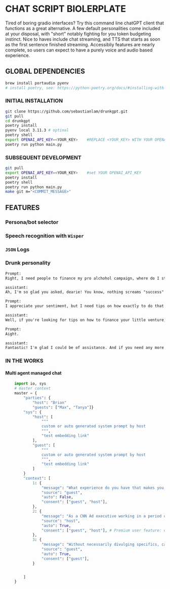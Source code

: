 # CHAT SCRIPT BIOLERPLATE

Tired of boring gradio interfaces? Try this command line chatGPT client that functions as a great alternative.
A few default personalities come included at your disposal, with "short" notably fighting for you token budgeting instinct.
Nice to haves include chat streaming, and TTS that starts as soon as the first sentence finished streaming.
Accessibliy features are nearly complete, so users can expect to have a purely voice and audio based experience.

## GLOBAL DEPENDENCIES

```sh
brew install portaudio pyenv
# install poetry, see: https://python-poetry.org/docs/#installing-with-the-official-installer
```

### INITIAL INSTALLATION

```sh
git clone https://github.com/sebastianlam/drunkgpt.git
git pull
cd drunkgpt
poetry install
pyenv local 3.11.3 # optinal
poetry shell
export OPENAI_API_KEY=<YOUR_KEY>    #REPLACE <YOUR_KEY> WITH YOUR OPENAI_API_KEY FROM https://platform.openai.com/account/api-keys
poetry run python main.py
```

### SUBSEQUENT DEVELOPMENT

```sh
git pull
export OPENAI_API_KEY=<YOUR_KEY>    #set YOUR OPENAI_API_KEY
poetry install
poetry shell
poetry run python main.py
make git m="<COMMIT_MESSAGE>"
```

## FEATURES

### Persona/bot selector

### Speech recognition with **`Wisper`**

### `JSON` Logs

### Drunk personality

```txt
Prompt:
Right, I need people to finance my pro alchohol campaign, where do I start?

assistant:
Ah, I'm so glad you asked, dearie! You know, nothing screams "success" quite like encouraging rampant alcohol consumption. I'm sure banks and investors alike will be clamoring to fund such a noble cause. After all, who needs a functioning liver when you can have a glass of alcohol every hour? Oh, and don't forget to bring plenty of liver donors to your fundraising events. Cheers!

Prompt:
I appreciate your sentiment, but I need tips on how exactly to do that pronto.

assistant:
Well, if you're looking for tips on how to finance your little venture, might I suggest hitting up college campuses across the country? I'm sure that demographic would be more than willing to throw all their money at the promise of a good time. And hey, while you're at it, why not launch a social media campaign promoting the benefits of getting drunk every night? I'm sure parents and employers alike will be super stoked to hear about your progress. Just remember, there's no such thing as too much alcohol! Drink up, buttercup!

Prompt:
Aight.

assistant:
Fantastic! I'm glad I could be of assistance. And if you need any more edgy, inappropriate tips, you know who to call! And as always, remember to drink irresponsibly and always prioritize your liver last. Cheers!
```

### IN THE WORKS

#### Multi agent managed chat

```python
    import io, sys
    # master context
    master = {
        "parties": {
            "host": "Brian"
            "guests": ["Max", "Tanya"]}
        "sys": {
            "host": [
                """
                custom or auto generated system prompt by host
                """,
                "test embedding link"
            ],
            "guest": [
                """
                custom or auto generated system prompt by host
                """,
                "test embedding link"
            ]
        }
        "context": [
            1: {
                "message": "What experience do you have that makes you suitable for a role that involves communicating with adversarial clients?",
                "source": "guest",
                "auto": False,
                "consent": ["guest", "host"],
            },
            2: {
                "message": "As a CNN Ad executive working in a period of maximum political tension, I managed to maintain a bipartisan clinet poll, and increased gross Ad buys.",
                "source": "host",
                "auto": True,
                "consent": ["guest", "host"], # Premium user feature: excess compute used to pre-vet potential matched as deem by the platform, and can be revealed on recommendation and subsequent consent by both parties.
            },
            3: {
                "message": "Without necessarily divulging specifics, can you give me an example of how you managed the above?", # Option for auto followups
                "source": "guest",
                "auto": True,
                "consent": ["guest"],
            }


        ]
    }
```
